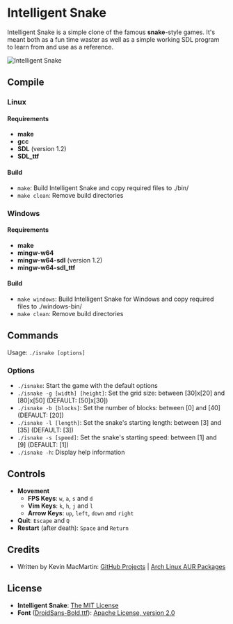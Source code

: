 # Intelligent Snake #

Intelligent Snake is a simple clone of the famous **snake**-style games. It's meant both as a fun time waster as well as a simple working SDL program to learn from and use as a reference.

![Intelligent Snake](http://i.imgur.com/p80DyKz.png)

## Compile ##

### Linux ###

#### Requirements ####

* **make**
* **gcc**
* **SDL** (version 1.2)
* **SDL_ttf**

#### Build ####

* `make`: Build Intelligent Snake and copy required files to ./bin/
* `make clean`: Remove build directories

### Windows ###

#### Requirements ####

* **make**
* **mingw-w64**
* **mingw-w64-sdl** (version 1.2)
* **mingw-w64-sdl_ttf**

#### Build ####

* `make windows`: Build Intelligent Snake for Windows and copy required files to ./windows-bin/
* `make clean`: Remove build directories

## Commands ##

Usage: `./isnake [options]`

### Options ###

* `./isnake`: Start the game with the default options
* `./isnake -g [width] [height]`: Set the grid size: between [30]x[20] and [80]x[50] (DEFAULT: [50]x[30])
* `./isnake -b [blocks]`: Set the number of blocks: between [0] and [40] (DEFAULT: [20])
* `./isnake -l [length]`: Set the snake's starting length: between [3] and [35] (DEFAULT: [3])
* `./isnake -s [speed]`: Set the snake's starting speed: between [1] and [9] (DEFAULT: [1])
* `./isnake -h`: Display help information

## Controls ##

* **Movement**
  * **FPS Keys**: `w`, `a`, `s` and `d`
  * **Vim Keys**: `k`, `h`, `j` and `l`
  * **Arrow Keys**: `up`, `left`, `down` and `right`
* **Quit**: `Escape` and `Q`
* **Restart** (after death): `Space` and `Return`

## Credits ##

* Written by Kevin MacMartin: [GitHub Projects](https://github.com/prurigro?tab=repositories) | [Arch Linux AUR Packages](https://aur.archlinux.org/packages/?SeB=m&K=prurigro)

## License ##

* **Intelligent Snake**: [The MIT License](http://opensource.org/licenses/MIT)
* **Font** ([DroidSans-Bold.ttf](https://www.google.com/fonts/specimen/Droid+Sans)): [Apache License, version 2.0](http://www.apache.org/licenses/LICENSE-2.0.html)
